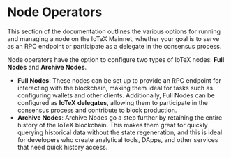 # Node Operators

This section of the documentation outlines the various options for running and managing a node on the IoTeX Mainnet, whether your goal is to serve as an RPC endpoint or participate as a delegate in the consensus process.

Node operators have the option to configure two types of IoTeX nodes: **Full Nodes** and **Archive Nodes**.

* **Full Nodes**: These nodes can be set up to provide an RPC endpoint for interacting with the blockchain, making them ideal for tasks such as configuring wallets and other clients. Additionally, Full Nodes can be configured as **IoTeX** **delegates**, allowing them to participate in the consensus process and contribute to block production.
* **Archive Nodes**: Archive Nodes go a step further by retaining the entire history of the IoTeX blockchain. This makes them great for quickly querying historical data without the state regeneration, and this is ideal for developers who create analytical tools, DApps, and other services that need quick history access.

